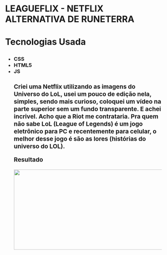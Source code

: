 <H1>LEAGUEFLIX - NETFLIX ALTERNATIVA DE RUNETERRA <H1>

Tecnologias Usada
<h3><ul><li>CSS
    <li>HTML5
    <li>JS
  
<h3>Criei uma Netflix utilizando as imagens do Universo do LoL, usei um pouco de edição nela, simples, sendo mais curioso, coloquei um vídeo na parte superior sem um fundo transparente. E achei incrivel. Acho que a Riot me contrataria. Pra quem não sabe LoL (League of Legends) é um jogo eletrônico para PC e recentemente para celular, o melhor desse jogo é são as lores (histórias do universo do LOL).
  
  **Resultado**
  
  <img src="https://media.giphy.com/media/ypnXCqTnMVE1L0R5jO/giphy.gif" width="480" height="258">
  
